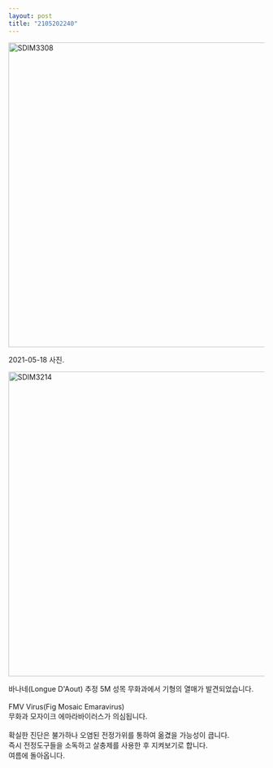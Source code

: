 ```yaml
---
layout: post
title: "2105202240"
---
```


<img width="600px" alt="SDIM3308" src="https://user-images.githubusercontent.com/81041256/131774216-deb17d73-e7b3-41f0-ac0d-ad8e6002202d.jpg">

2021-05-18 사진. <br/>

<img width="600px" alt="SDIM3214" src="https://user-images.githubusercontent.com/81041256/131774237-2f0efa3a-0ee7-425c-8822-8acdfd0089ab.jpg">

바나네(Longue D'Aout) 추정 5M 성목 무화과에서 기형의 열매가 발견되었습니다. <br/>
<br/>
FMV Virus(Fig Mosaic Emaravirus) <br/>
무화과 모자이크 에마라바이러스가 의심됩니다. <br/>
<br/>
확실한 진단은 불가하나 오염된 전정가위를 통하여 옮겼을 가능성이 큽니다. <br/>
즉시 전정도구들을 소독하고 살충제를 사용한 후 지켜보기로 합니다. <br/>
여름에 돌아옵니다.
